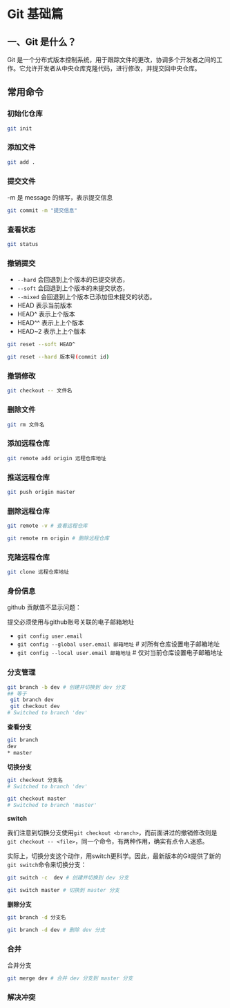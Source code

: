 # Git 基础篇

## 一、Git 是什么？

Git 是一个分布式版本控制系统，用于跟踪文件的更改，协调多个开发者之间的工作。它允许开发者从中央仓库克隆代码，进行修改，并提交回中央仓库。

## 常用命令

### 初始化仓库

```bash
git init
```

### 添加文件

```bash
git add .
```

### 提交文件

-m 是 message 的缩写，表示提交信息

```bash
git commit -m "提交信息"
```

### 查看状态

```bash
git status
```

### 撤销提交

- `--hard` 会回退到上个版本的已提交状态，
- `--soft` 会回退到上个版本的未提交状态，
- `--mixed` 会回退到上个版本已添加但未提交的状态。
- HEAD 表示当前版本
- HEAD^ 表示上个版本
- HEAD^^ 表示上上个版本
- HEAD~2 表示上上个版本
  
```bash
git reset --soft HEAD^
```

```bash
git reset --hard 版本号(commit id)
```

### 撤销修改

```bash
git checkout -- 文件名
```

### 删除文件

```bash
git rm 文件名
```

### 添加远程仓库

```bash
git remote add origin 远程仓库地址
```

### 推送远程仓库

```bash
git push origin master
```

### 删除远程仓库

```bash
git remote -v # 查看远程仓库
```

```bash
git remote rm origin # 删除远程仓库
```

### 克隆远程仓库

```bash
git clone 远程仓库地址
```

### 身份信息

github 贡献值不显示问题：

提交必须使用与github账号关联的电子邮箱地址

- `git config user.email`
- `git config --global user.email 邮箱地址` # 对所有仓库设置电子邮箱地址
- `git config --local user.email 邮箱地址` # 仅对当前仓库设置电子邮箱地址

### 分支管理

```bash
git branch -b dev # 创建并切换到 dev 分支
## 等于
 git branch dev
 git checkout dev
# Switched to branch 'dev'
```

**查看分支**

```bash
git branch
dev
* master
```

**切换分支**

```bash
git checkout 分支名
# Switched to branch 'dev'

git checkout master
# Switched to branch 'master'
```

**switch**

我们注意到切换分支使用`git checkout <branch>`，而前面讲过的撤销修改则是`git checkout -- <file>`，同一个命令，有两种作用，确实有点令人迷惑。

实际上，切换分支这个动作，用switch更科学。因此，最新版本的Git提供了新的`git switch`命令来切换分支：

```bash
git switch -c  dev # 创建并切换到 dev 分支

git switch master # 切换到 master 分支
```

**删除分支**

```bash
git branch -d 分支名

git branch -d dev # 删除 dev 分支
```

### 合并

合并分支

```bash
git merge dev # 合并 dev 分支到 master 分支
```

### 解决冲突


